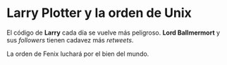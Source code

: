 # Larry Plotter y la orden de Unix

El código de **Larry** cada día se vuelve más peligroso. **Lord Ballmermort** y sus *followers* tienen cadavez más *retweets*.

La orden de Fenix luchará por el bien del mundo.